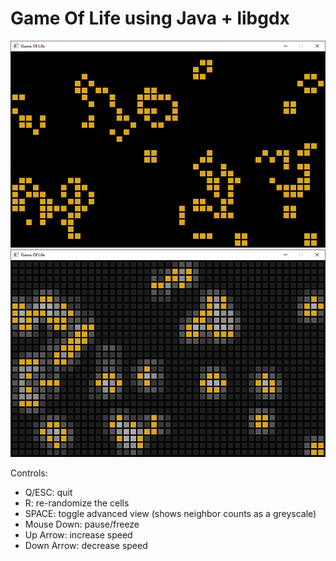 # Game Of Life using Java + libgdx

![Normal View](https://github.com/LelsersLasers/GameOfLife/raw/main/libgdx/Showcase/normalView.PNG)
![Advanced View](https://github.com/LelsersLasers/GameOfLife/raw/main/libgdx/Showcase/advancedView.PNG)

Controls:
- Q/ESC: quit
- R: re-randomize the cells
- SPACE: toggle advanced view (shows neighbor counts as a greyscale)
- Mouse Down: pause/freeze
- Up Arrow: increase speed
- Down Arrow: decrease speed
